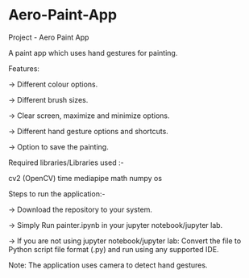 # Aero-Paint-App
Project - Aero Paint App

A paint app which uses hand gestures for painting.


Features:

-> Different colour options.

-> Different brush sizes.

-> Clear screen, maximize and minimize options.

-> Different hand gesture options and shortcuts.

-> Option to save the painting.


Required libraries/Libraries used :-

cv2 (OpenCV)
time
mediapipe
math
numpy
os


Steps to run the application:-

-> Download the repository to your system.

-> Simply Run painter.ipynb in your jupyter notebook/jupyter lab.

-> If you are not using jupyter notebook/jupyter lab: Convert the file to Python script file format (.py) and run using any supported IDE.

Note: The application uses camera to detect hand gestures.
